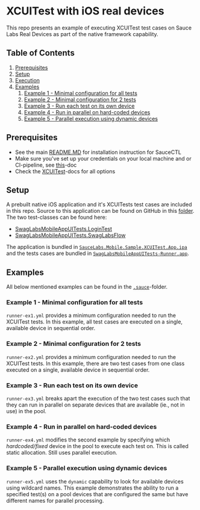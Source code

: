 # XCUITest with iOS real devices
This repo presents an example of executing XCUITest test cases on Sauce Labs Real Devices as part
of the native framework capability.

## Table of Contents
1. [Prerequisites](#prerequisites)
1. [Setup](#setup)
1. [Execution](#execution)
1. [Examples](#examples)
    1. [Example 1 - Minimal configuration for all tests](#example-1---minimal-configuration-for-all-tests)
    1. [Example 2 - Minimal configuration for 2 tests](#example-2---minimal-configuration-for-2-tests)
    1. [Example 3 - Run each test on its own device](#example-3---run-each-test-on-its-own-device)
    1. [Example 4 - Run in parallel on hard-coded devices](#example-4---run-in-parallel-on-hard-coded-devices)
    1. [Example 5 - Parallel execution using dynamic devices](#example-5---parallel-execution-using-dynamic-devices)

## Prerequisites
- See the main [README.MD](../README.md) for installation instruction for SauceCTL
- Make sure you've set up your credentials on your local machine and or CI-pipeline, see
  [this](https://docs.saucelabs.com/testrunner-toolkit/installation#associating-your-sauce-labs-account)-doc 
- Check the [XCUITest](https://docs.saucelabs.com/testrunner-toolkit/configuration/xcuitest/index.html)-docs for all options 

## Setup
A prebuilt native iOS application and it's XCUITests test cases are included in this repo. Source to this application 
can be found on GitHub in this [folder](https://github.com/saucelabs/sample-app-mobile/tree/master/ios/SwagLabsMobileAppUITests/).
The two test-classes can be found here:

- [SwagLabsMobileAppUITests.LoginTest](https://github.com/saucelabs/sample-app-mobile/blob/master/ios/SwagLabsMobileAppUITests/LoginTests.swift)
- [SwagLabsMobileAppUITests.SwagLabsFlow](https://github.com/saucelabs/sample-app-mobile/blob/master/ios/SwagLabsMobileAppUITests/SwagLabsFlow.swift)

The application is bundled in [`SauceLabs.Mobile.Sample.XCUITest.App.ipa`](./SauceLabs.Mobile.Sample.XCUITest.App.ipa) 
and the tests cases are bundled in [`SwagLabsMobileAppUITests-Runner.app`](./SwagLabsMobileAppUITests-Runner.app).

## Examples
All below mentioned examples can be found in the [`.sauce`](./.sauce)-folder.

### Example 1 - Minimal configuration for all tests
`runner-ex1.yml` provides a minimum configuration needed to run the XCUITest tests.
In this example, all test cases are executed on a single, available device in sequential order.

### Example 2 - Minimal configuration for 2 tests
`runner-ex2.yml` provides a minimum configuration needed to run the XCUITest tests.
In this example, there are two test cases from one class executed on a single, available device in sequential order.

### Example 3 - Run each test on its own device
`runner-ex3.yml` breaks apart the execution of the two test cases such that they can run in parallel on separate devices
that are available (ie., not in use) in the pool.

### Example 4 - Run in parallel on hard-coded devices
`runner-ex4.yml` modifies the second example by specifying which *hardcoded/fixed* device in the pool to execute each
test on. This is called static allocation. Still uses parallel execution.

### Example 5 - Parallel execution using dynamic devices
`runner-ex5.yml` uses the `dynamic` capability to look for available devices using wildcard names.
This example demonstrates the ability to run a specified test(s) on a pool devices that are configured the same but have
different names for parallel processing.

